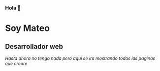 ### Hola 👋

<h1>Soy Mateo</h1>
<h2>Desarrollador web</h2>

*Hasta ahora no tengo nada pero aqui se ira mostrando todas las paginas que creare*
